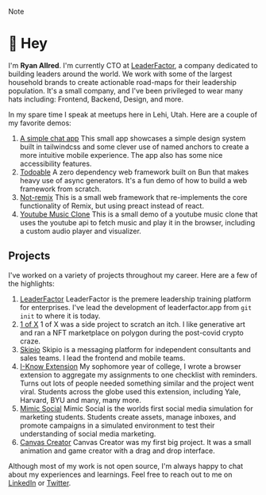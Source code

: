 > [!NOTE]
> # 👋 Hey
> 
> I'm **Ryan Allred**. I'm currently CTO at [LeaderFactor](https://leaderfactor.com), a company dedicated to building leaders around the world. We work with some of the largest household brands to create actionable road-maps for their leadership population. It's a small company, and I've been privileged to wear many hats including: Frontend, Backend, Design, and more.
>
> In my spare time I speak at meetups here in Lehi, Utah. Here are a couple of my favorite demos:
> 1. [A simple chat app](https://github.com/Synvox/remix-chat-sse)
     This small app showcases a simple design system built in tailwindcss and some clever use of named anchors to create a more intuitive mobile experience. The app also has some nice accessibility features.
> 2. [Todoable](https://github.com/Synvox/todoable)
     A zero dependency web framework built on Bun that makes heavy use of async generators. It's a fun demo of how to build a web framework from scratch.
> 3. [Not-remix](https://github.com/Synvox/not-remix)
     This is a small web framework that re-implements the core functionality of Remix, but using preact instead of react.
> 4. [Youtube Music Clone](https://github.com/Synvox/youtube-music-demo)
     This is a small demo of a youtube music clone that uses the youtube api to fetch music and play it in the browser, including a custom audio player and visualizer.
     
 ## Projects
 I've worked on a variety of projects throughout my career. Here are a few of the highlights:
 1. [LeaderFactor](https://leaderfactor.app)
    LeaderFactor is the premere leadership training platform for enterprises. I've lead the development of leaderfactor.app from `git init` to where it is today.
 2. [1 of X](https://web.archive.org/web/20230327061512/https://1ofx.net/)
    1 of X was a side project to scratch an itch. I like generative art and ran a NFT marketplace on polygon during the post-covid crypto craze.
3. [Skipio](https://app.skipio.com)
  Skipio is a messaging platform for independent consultants and sales teams. I lead the frontend and mobile teams.
4. [I-Know Extension](https://chromewebstore.google.com/detail/i-know/oobphcndhljfbmllppplinbdagpnfbjp?hl=en-US)
   My sophomore year of college, I wrote a browser extension to aggregate my assignments to one checklist with reminders. Turns out lots of people needed something similar and the project went viral. Students across the globe used this extension, including Yale, Harvard, BYU and many, many more.
5. [Mimic Social](https://www.stukent.com/higher-ed/mimic-social/)
   Mimic Social is the worlds first social media simulation for marketing students. Students create assets, manage inboxes, and promote campaigns in a simulated environment to test their understanding of social media marketing.
6. [Canvas Creator](https://web.archive.org/web/20120221014722/http://canvascreator.net/)
   Canvas Creator was my first big project. It was a small animation and game creator with a drag and drop interface. 
 
 Although most of my work is not open source, I'm always happy to chat about my experiences and learnings. Feel free to reach out to me on [LinkedIn](https://www.linkedin.com/in/ryan-allred/) or [Twitter](https://x.com/ryannallred).

 
